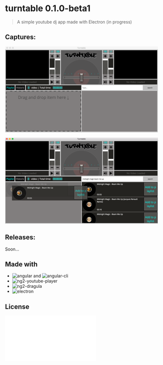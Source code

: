 # turntable 0.1.0-beta1

> A simple youtube dj app made with Electron (in progress)
  
## Captures:
![turntable capture 1](/captures/capture1.png)
  
![turntable capture 1](/captures/capture2.png)
  
## Releases:
Soon...
<!---
- ![Mac OS X (x64)]()
- ![Linux (x64)]()
- ![Windows (ia32)]()
-->
  
## Made with
  
- ![angular](https://angular.io/) and ![angular-cli](https://github.com/angular/angular-cli)
- ![ng2-youtube-player](https://github.com/orizens/ng2-youtube-player)
- ![ng2-dragula](https://github.com/valor-software/ng2-dragula)
- ![electron](https://electron.atom.io/)
  
## License  
![MIT](LICENCE.md)
